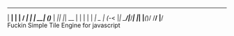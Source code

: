   ___ _   _ ___ ___ _____ ___    _    
 | __| | | / __|_ _|_   _| __|  (_)___
 | _|| |_| \__ \| |  | | | _| _ | (_-<
 |_|  \___/|___/___| |_| |___(_)/ /__/
                              |__/    
Fuckin Simple Tile Engine for javascript
